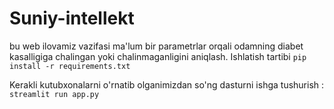 # Suniy-intellekt

bu web ilovamiz vazifasi ma'lum bir parametrlar orqali odamning diabet kasalligiga chalingan yoki chalinmaganligini aniqlash.
Ishlatish tartibi 
`pip install -r requirements.txt`

Kerakli kutubxonalarni o'rnatib olganimizdan so'ng dasturni ishga tushurish :
`streamlit run app.py`